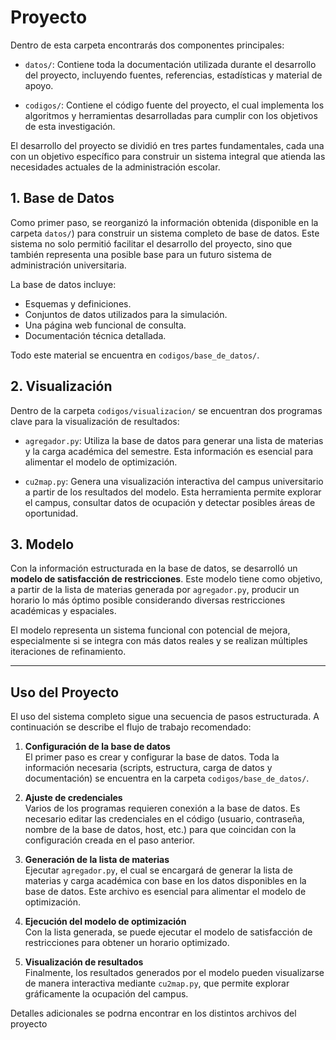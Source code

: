 # Proyecto

Dentro de esta carpeta encontrarás dos componentes principales:

- `datos/`: Contiene toda la documentación utilizada durante el desarrollo del proyecto, incluyendo fuentes, referencias, estadísticas y material de apoyo.

- `codigos/`: Contiene el código fuente del proyecto, el cual implementa los algoritmos y herramientas desarrolladas para cumplir con los objetivos de esta investigación.

El desarrollo del proyecto se dividió en tres partes fundamentales, cada una con un objetivo específico para construir un sistema integral que atienda las necesidades actuales de la administración escolar.

## 1. Base de Datos

Como primer paso, se reorganizó la información obtenida (disponible en la carpeta `datos/`) para construir un sistema completo de base de datos. Este sistema no solo permitió facilitar el desarrollo del proyecto, sino que también representa una posible base para un futuro sistema de administración universitaria.

La base de datos incluye:

- Esquemas y definiciones.  
- Conjuntos de datos utilizados para la simulación.  
- Una página web funcional de consulta.  
- Documentación técnica detallada.

Todo este material se encuentra en `codigos/base_de_datos/`.

## 2. Visualización

Dentro de la carpeta `codigos/visualizacion/` se encuentran dos programas clave para la visualización de resultados:

- `agregador.py`: Utiliza la base de datos para generar una lista de materias y la carga académica del semestre. Esta información es esencial para alimentar el modelo de optimización.

- `cu2map.py`: Genera una visualización interactiva del campus universitario a partir de los resultados del modelo. Esta herramienta permite explorar el campus, consultar datos de ocupación y detectar posibles áreas de oportunidad.

## 3. Modelo

Con la información estructurada en la base de datos, se desarrolló un **modelo de satisfacción de restricciones**. Este modelo tiene como objetivo, a partir de la lista de materias generada por `agregador.py`, producir un horario lo más óptimo posible considerando diversas restricciones académicas y espaciales.

El modelo representa un sistema funcional con potencial de mejora, especialmente si se integra con más datos reales y se realizan múltiples iteraciones de refinamiento.

---

## Uso del Proyecto

El uso del sistema completo sigue una secuencia de pasos estructurada. A continuación se describe el flujo de trabajo recomendado:

1. **Configuración de la base de datos**  
   El primer paso es crear y configurar la base de datos. Toda la información necesaria (scripts, estructura, carga de datos y documentación) se encuentra en la carpeta `codigos/base_de_datos/`.

2. **Ajuste de credenciales**  
   Varios de los programas requieren conexión a la base de datos. Es necesario editar las credenciales en el código (usuario, contraseña, nombre de la base de datos, host, etc.) para que coincidan con la configuración creada en el paso anterior.

3. **Generación de la lista de materias**  
   Ejecutar `agregador.py`, el cual se encargará de generar la lista de materias y carga académica con base en los datos disponibles en la base de datos. Este archivo es esencial para alimentar el modelo de optimización.

4. **Ejecución del modelo de optimización**  
   Con la lista generada, se puede ejecutar el modelo de satisfacción de restricciones para obtener un horario optimizado.

5. **Visualización de resultados**  
   Finalmente, los resultados generados por el modelo pueden visualizarse de manera interactiva mediante `cu2map.py`, que permite explorar gráficamente la ocupación del campus.

Detalles adicionales se podrna encontrar en los distintos archivos del proyecto
